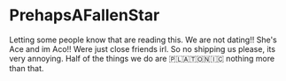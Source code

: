 # PrehapsAFallenStar
  Letting some people know that are reading this. We are not dating!! She's Ace and im Aco!!   Were just close friends irl.  So no shipping us please, its very annoying.   Half of the things we do are 🇵🇱🇦🇹🇴🇳🇮🇨 nothing more than that.
